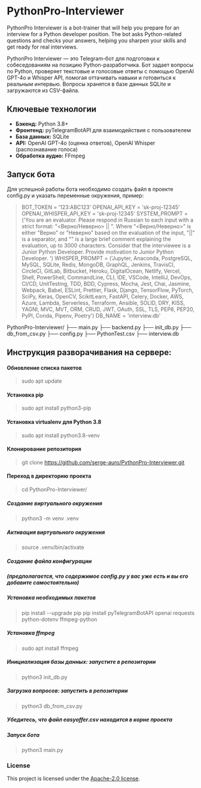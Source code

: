 # PythonPro-Interviewer
PythonPro Interviewer is a bot-trainer that will help you prepare for an interview for a Python developer position. The bot asks Python-related questions and checks your answers, helping you sharpen your skills and get ready for real interviews.

PythonPro Interviewer — это Telegram-бот для подготовки к собеседованиям на позицию Python-разработчика. Бот задает вопросы по Python, проверяет текстовые и голосовые ответы с помощью OpenAI GPT-4o и Whisper API, помогая оттачивать навыки и готовиться к реальным интервью. Вопросы хранятся в базе данных SQLite и загружаются из CSV-файла.

## Ключевые технологии
- **Бэкенд:** Python 3.8+
- **Фронтенд:** pyTelegramBotAPI для взаимодействия с пользователем
- **База данных:** SQLite
- **API:** OpenAI GPT-4o (оценка ответов), OpenAI Whisper (распознавание голоса)
- **Обработка аудио:** FFmpeg

## Запуск бота
Для успешной работы бота необходимо создать файл в проекте config.py и указать переменные окружения, пример:
>BOT_TOKEN = '123:ABC123'
>OPENAI_API_KEY = 'sk-proj-12345'
>OPENAI_WHISPER_API_KEY = 'sk-proj-12345'
>SYSTEM_PROMPT = ('You are an evaluator. Please respond in Russian to each input with a strict format: "<Верно/Неверно> || <Comment>". Where "<Верно/Неверно>" is either "Верно" or "Неверно" based on the evaluation of the input, "||" is a separator, and "<Comment>" is a large brief comment explaining the evaluation, up to 3000 characters. Consider that the interviewee is a Junior Python Developer. Provide motivation to Junior Python Developer. ')
>WHISPER_PROMPT = ('Jupyter, Anaconda, PostgreSQL, MySQL, SQLite, Redis, MongoDB, GraphQL, Jenkins, TravisCI, CircleCI, GitLab, Bitbucket, Heroku, DigitalOcean, Netlify, Vercel, Shell, PowerShell, CommandLine, CLI, IDE, VSCode, IntelliJ, DevOps, CI/CD, UnitTesting, TDD, BDD, Cypress, Mocha, Jest, Chai, Jasmine, Webpack, Babel, ESLint, Prettier, Flask, Django, TensorFlow, PyTorch, SciPy, Keras, OpenCV, ScikitLearn, FastAPI, Celery, Docker, AWS, Azure, Lambda, Serverless, Terraform, Ansible, SOLID, DRY, KISS, YAGNI, MVC, MVT, ORM, CRUD, JWT, OAuth, SSL, TLS, PEP8, PEP20, PyPI, Conda, Pipenv, Poetry')
>DB_NAME = 'interview.db'

PythonPro-Interviewer/
├── main.py
├── backend.py
├── init_db.py
├── db_from_csv.py
├── config.py
├── PythonTest.csv
├── interview.db


## Инструкция разворачивания на сервере:
#### Обновление списка пакетов
>sudo apt update
#### Установка pip
>sudo apt install python3-pip
#### Установка virtualenv для Python 3.8
>sudo apt install python3.8-venv
#### Клонирование репозитория
>git clone https://github.com/serge-auro/PythonPro-Interviewer.git
#### Переход в директорию проекта
>cd PythonPro-Interviewer/
##### Создание виртуального окружения
>python3 -m venv .venv
##### Активация виртуального окружения
>source .venv/bin/activate
##### Создание файла конфигурации
##### (предполагается, что содержимое config.py у вас уже есть и вы его добавите самостоятельно)
##### Установка необходимых пакетов
>pip install --upgrade pip
>pip install pyTelegramBotAPI openai requests python-dotenv ffmpeg-python
##### Установка ffmpeg
>sudo apt install ffmpeg
##### Инициализация базы данных: запустите в репозитории
>python3 init_db.py
##### Загрузка вопросов: запустить в репозитории
>python3 db_from_csv.py
##### Убедитесь, что файл easyoffer.csv находится в корне проекта
##### Запуск бота
>python3 main.py


### License
This project is licensed under the [Apache-2.0 license](http://www.apache.org/licenses).